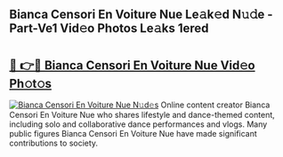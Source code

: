 ## Bianca Censori En Voiture Nue Le𝚊k𝚎d N𝚞𝚍e - Part-Ve1 Vid𝚎o Photos Le𝚊ks 1ered

# <h2><a href="http://fb2i40.evod.top/?m=Bianca+Censori+En+Voiture+Nue">🔗 👉🔴 Bianca Censori En Voiture Nue Vid𝚎o Ph𝚘t𝚘s</a></h2>

[![Bianca Censori En Voiture Nue N𝚞d𝚎s](https://i.imgur.com/8V9OHl7.gif)](http://fb2i40.evod.top/?m=Bianca+Censori+En+Voiture+Nue)
Online content creator Bianca Censori En Voiture Nue who shares lifestyle and dance-themed content, including solo and collaborative dance performances and vlogs. Many public figures Bianca Censori En Voiture Nue have made significant contributions to society. 
